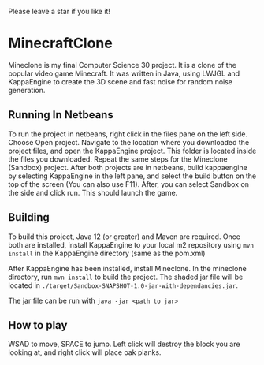 Please leave a star if you like it!

# MinecraftClone
Mineclone is my final Computer Science 30 project. It is a clone of the popular video game Minecraft. It was written in Java, using LWJGL and KappaEngine to create the 3D scene and fast noise for random noise generation.

## Running In Netbeans
To run the project in netbeans, right click in the files pane on the left side. Choose Open project. Navigate to the location where you downloaded the project files, and open the KappaEngine project. This folder is located inside the files you downloaded. Repeat the same steps for the Mineclone (Sandbox) project. After both projects are in netbeans, build kappaengine by selecting KappaEngine in the left pane, and select the build button on the top of the screen (You can also use F11). After, you can select Sandbox on the side and click run. This should launch the game.

## Building
To build this project, Java 12 (or greater) and Maven are required. Once both are installed, install KappaEngine to your local m2 repository using `mvn install` in the KappaEngine directory (same as the pom.xml)

After KappaEngine has been installed, install Mineclone. In the mineclone directory, run `mvn install` to build the project. The shaded jar file will be located in `./target/Sandbox-SNAPSHOT-1.0-jar-with-dependancies.jar`.

The jar file can be run with `java -jar <path to jar>`

## How to play
WSAD to move, SPACE to jump. Left click will destroy the block you are looking at, and right click will place oak planks.
